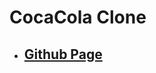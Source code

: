 <!--
 * @Author: Jinqi Li
 * @Date: 2020-06-21 22:29:22
 * @LastEditors: Jinqi Li
 * @LastEditTime: 2022-01-20 01:38:44
 * @FilePath: /cocacola-3/README.md
-->
# CocaCola Clone
* ## [Github Page](https://jinqili0310.github.io/cocacola-3/)
